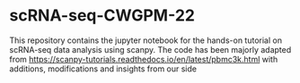 # scRNA-seq-CWGPM-22
This repository contains the jupyter notebook for the hands-on tutorial on scRNA-seq data analysis using scanpy.
The code has been majorly adapted from https://scanpy-tutorials.readthedocs.io/en/latest/pbmc3k.html with additions, modifications and insights from our side
